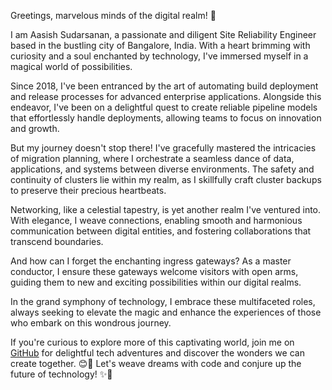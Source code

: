 
Greetings, marvelous minds of the digital realm! 🌟

I am Aasish Sudarsanan, a passionate and diligent Site Reliability Engineer based in the bustling city of Bangalore, India. With a heart brimming with curiosity and a soul enchanted by technology, I've immersed myself in a magical world of possibilities.

Since 2018, I've been entranced by the art of automating build deployment and release processes for advanced enterprise applications. Alongside this endeavor, I've been on a delightful quest to create reliable pipeline models that effortlessly handle deployments, allowing teams to focus on innovation and growth.

But my journey doesn't stop there! I've gracefully mastered the intricacies of migration planning, where I orchestrate a seamless dance of data, applications, and systems between diverse environments. The safety and continuity of clusters lie within my realm, as I skillfully craft cluster backups to preserve their precious heartbeats.

Networking, like a celestial tapestry, is yet another realm I've ventured into. With elegance, I weave connections, enabling smooth and harmonious communication between digital entities, and fostering collaborations that transcend boundaries.

And how can I forget the enchanting ingress gateways? As a master conductor, I ensure these gateways welcome visitors with open arms, guiding them to new and exciting possibilities within our digital realms.

In the grand symphony of technology, I embrace these multifaceted roles, always seeking to elevate the magic and enhance the experiences of those who embark on this wondrous journey.

If you're curious to explore more of this captivating world, join me on [GitHub](https://github.com/aasishsudarsanan) for delightful tech adventures and discover the wonders we can create together. 😊🚀 Let's weave dreams with code and conjure up the future of technology! ✨🌈
